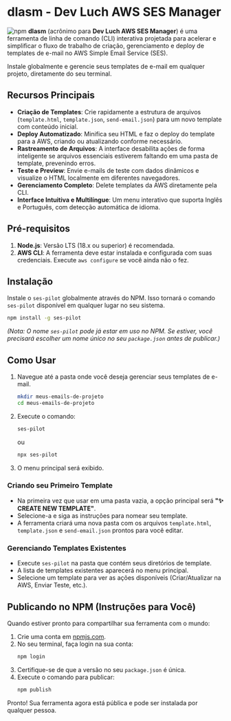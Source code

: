 # dlasm - Dev Luch AWS SES Manager

![npm](https://img.shields.io/npm/v/@dev-luch/ses-pilot) **dlasm** (acrônimo para **Dev Luch AWS SES Manager**) é uma ferramenta de linha de comando (CLI) interativa projetada para acelerar e simplificar o fluxo de trabalho de criação, gerenciamento e deploy de templates de e-mail no AWS Simple Email Service (SES).

Instale globalmente e gerencie seus templates de e-mail em qualquer projeto, diretamente do seu terminal.

## Recursos Principais

- **Criação de Templates**: Crie rapidamente a estrutura de arquivos (`template.html`, `template.json`, `send-email.json`) para um novo template com conteúdo inicial.
- **Deploy Automatizado**: Minifica seu HTML e faz o deploy do template para a AWS, criando ou atualizando conforme necessário.
- **Rastreamento de Arquivos**: A interface desabilita ações de forma inteligente se arquivos essenciais estiverem faltando em uma pasta de template, prevenindo erros.
- **Teste e Preview**: Envie e-mails de teste com dados dinâmicos e visualize o HTML localmente em diferentes navegadores.
- **Gerenciamento Completo**: Delete templates da AWS diretamente pela CLI.
- **Interface Intuitiva e Multilíngue**: Um menu interativo que suporta Inglês e Português, com detecção automática de idioma.

## Pré-requisitos

1.  **Node.js**: Versão LTS (18.x ou superior) é recomendada.
2.  **AWS CLI**: A ferramenta deve estar instalada e configurada com suas credenciais. Execute `aws configure` se você ainda não o fez.

## Instalação

Instale o `ses-pilot` globalmente através do NPM. Isso tornará o comando `ses-pilot` disponível em qualquer lugar no seu sistema.

```bash
npm install -g ses-pilot
```
*(Nota: O nome `ses-pilot` pode já estar em uso no NPM. Se estiver, você precisará escolher um nome único no seu `package.json` antes de publicar.)*

## Como Usar

1.  Navegue até a pasta onde você deseja gerenciar seus templates de e-mail.
    ```bash
    mkdir meus-emails-de-projeto
    cd meus-emails-de-projeto
    ```
2.  Execute o comando:
    ```bash
    ses-pilot
    ```
    ou
    ```bash
    npx ses-pilot
    ```
3.  O menu principal será exibido.

### Criando seu Primeiro Template

-   Na primeira vez que usar em uma pasta vazia, a opção principal será **"✨ CREATE NEW TEMPLATE"**.
-   Selecione-a e siga as instruções para nomear seu template.
-   A ferramenta criará uma nova pasta com os arquivos `template.html`, `template.json` e `send-email.json` prontos para você editar.

### Gerenciando Templates Existentes

-   Execute `ses-pilot` na pasta que contém seus diretórios de template.
-   A lista de templates existentes aparecerá no menu principal.
-   Selecione um template para ver as ações disponíveis (Criar/Atualizar na AWS, Enviar Teste, etc.).

## Publicando no NPM (Instruções para Você)

Quando estiver pronto para compartilhar sua ferramenta com o mundo:

1.  Crie uma conta em [npmjs.com](https://www.npmjs.com/).
2.  No seu terminal, faça login na sua conta:
    ```bash
    npm login
    ```
3.  Certifique-se de que a versão no seu `package.json` é única.
4.  Execute o comando para publicar:
    ```bash
    npm publish
    ```

Pronto! Sua ferramenta agora está pública e pode ser instalada por qualquer pessoa.